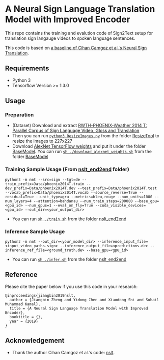 # A Neural Sign Language Translation Model with Improved Encoder

This repo contains the training and evalution code of Sign2Text setup for translation sign langauge videos to spoken language sentences. 

This code is based on [a baseline of Cihan Camgoz et al.'s Neural Sign Translation](https://github.com/neccam/nslt). 

## Requirements
* Python 3
* Tensorflow Version >= 1.3.0

## Usage

### Preparation
* (Dataset) Download and extract [RWTH-PHOENIX-Weather 2014 T: Parallel Corpus of Sign Language Video, Gloss and Translation](https://www-i6.informatik.rwth-aachen.de/~koller/RWTH-PHOENIX-2014-T/) 
* Then you can run [`python3 ResizeImages.py`](ResizeTool/ResizeImages.py) from the folder [ResizeTool](ResizeTool)  to resize the images to 227x227
* Download [AlexNet TensorFlow weights](https://www.cs.toronto.edu/~guerzhoy/tf_alexnet/bvlc_alexnet.npy) and put it under the folder [BaseModel](BaseModel). You can run [`sh ./download_alexnet_weights.sh`](BaseModel/download_alexnet_weights.sh) from the folder [BaseModel](BaseModel)

### Training Sample Usage (From [nslt_end2end](nslt_end2end) folder)
```
python3 -m nmt --src=sign --tgt=de --train_prefix=Data/phoenix2014T.train --dev_prefix=Data/phoenix2014T.dev --test_prefix=Data/phoenix2014T.test --vocab_prefix=Data/phoenix2014T.vocab --source_reverse=True --residual=True --unit_type=gru --metrics=bleu,rouge --num_units=1000 --num_layers=4 --attention=bahdanau --num_train_steps=200000 --base_gpu=<gpu_id> --num_gpus=1 --eval_on_fly=True --cuda_visible_devices=<gpu_id> --out_dir=<your_output_dir>
```

* You can run [`sh ./train.sh`](nslt_end2end/train.sh) from the folder [nslt_end2end](nslt_end2end) 

### Inference Sample Usage
```
python3 -m nmt --out_dir=<your_model_dir> --inference_input_file=<input_video_paths.sign> --inference_output_file=<predictions.de> --inference_ref_file=<ground_truth.de> --base_gpu=<gpu_id>
```
* You can run [`sh ./infer.sh`](nslt_end2end/infer.sh) from the folder [nslt_end2end](nslt_end2end)


## Reference

Please cite the paper below if you use this code in your research:

    @inproceedings{jiangbin2019nslt,
      author = {Jiangbin Zheng and Yidong Chen and Xiaodong Shi and Suhail Muhammad Kamal},
      title = {A Neural Sign Language Translation Model with Improved Encoder},
      booktitle = {},
      year = {2019}
    }
	
## Acknowledgement
- Thank the author Cihan Camgoz et al.'s code: [nslt](https://github.com/neccam/nslt).
